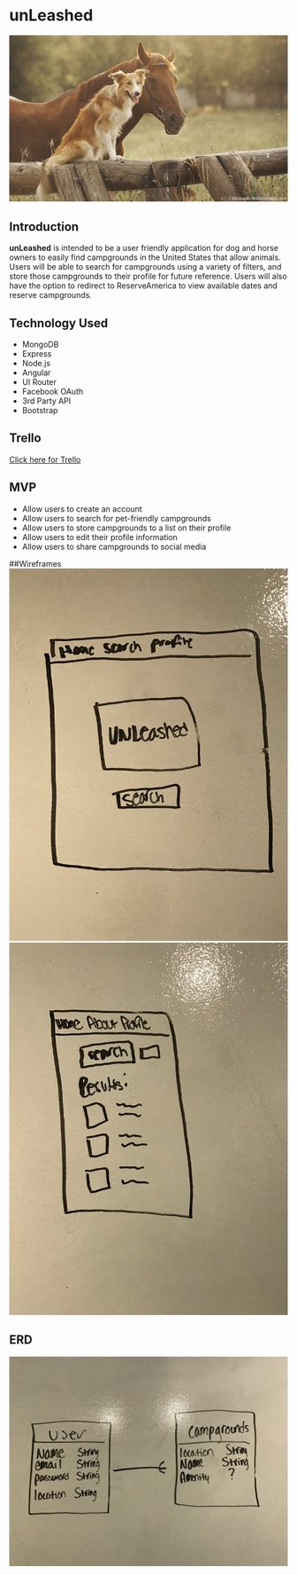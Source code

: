 # unLeashed

![wireframe](./assets/horsedog2.jpg)

## Introduction

**unLeashed** is intended to be a user friendly application for dog and horse owners to easily find campgrounds in the United States that allow animals. Users will be able to search for campgrounds using a variety of filters, and store those campgrounds to their profile for future reference. Users will also have the option to redirect to ReserveAmerica to view available dates and reserve campgrounds.

## Technology Used

* MongoDB
* Express
* Node.js
* Angular
* UI Router
* Facebook OAuth
* 3rd Party API
* Bootstrap

## Trello
[Click here for Trello](https://trello.com/b/0TamfD4F/unleashed)

## MVP
* Allow users to create an account
* Allow users to search for pet-friendly campgrounds
* Allow users to store campgrounds to a list on their profile
* Allow users to edit their profile information
* Allow users to share campgrounds to social media
 
 ##Wireframes
 ![wireframe1](./assets/landing.JPG)
![wireframe2](./assets/results.JPG)

## ERD
![wireframe3](./assets/erd.JPG)